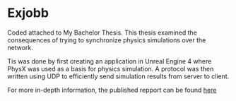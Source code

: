 # Exjobb

Coded attached to My Bachelor Thesis.
This thesis examined the consequences of trying to synchronize physics simulations over the network.

Tis was done by first creating an application in Unreal Engine 4 where PhysX was used as a basis for physics simulation.
A protocol was then written using UDP to efficiently send simulation results from server to client.

For more in-depth information, the published repport can be found [here](http://urn.kb.se/resolve?urn=urn:nbn:se:his:diva-14077)
